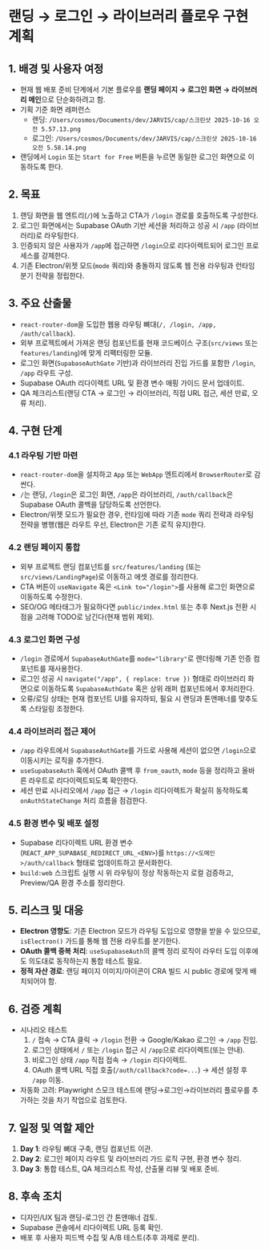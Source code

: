 # 랜딩 → 로그인 → 라이브러리 플로우 구현 계획

## 1. 배경 및 사용자 여정
- 현재 웹 배포 준비 단계에서 기본 플로우를 **랜딩 페이지 → 로그인 화면 → 라이브러리 메인**으로 단순화하려고 함.
- 기획 기준 화면 레퍼런스  
  - 랜딩: `/Users/cosmos/Documents/dev/JARVIS/cap/스크린샷 2025-10-16 오전 5.57.13.png`  
  - 로그인: `/Users/cosmos/Documents/dev/JARVIS/cap/스크린샷 2025-10-16 오전 5.58.14.png`
- 랜딩에서 `Login` 또는 `Start for Free` 버튼을 누르면 동일한 로그인 화면으로 이동하도록 한다.

## 2. 목표
1. 랜딩 화면을 웹 엔트리(`/`)에 노출하고 CTA가 `/login` 경로를 호출하도록 구성한다.
2. 로그인 화면에서는 Supabase OAuth 기반 세션을 처리하고 성공 시 `/app` (라이브러리)로 라우팅한다.
3. 인증되지 않은 사용자가 `/app`에 접근하면 `/login`으로 리다이렉트되어 로그인 프로세스를 강제한다.
4. 기존 Electron/위젯 모드(`mode` 쿼리)와 충돌하지 않도록 웹 전용 라우팅과 런타임 분기 전략을 정립한다.

## 3. 주요 산출물
- `react-router-dom`을 도입한 웹용 라우팅 뼈대(`/, /login, /app, /auth/callback`).
- 외부 프로젝트에서 가져온 랜딩 컴포넌트를 현재 코드베이스 구조(`src/views` 또는 `features/landing`)에 맞게 리팩터링한 모듈.
- 로그인 화면(`SupabaseAuthGate` 기반)과 라이브러리 진입 가드를 포함한 `/login`, `/app` 라우트 구성.
- Supabase OAuth 리다이렉트 URL 및 환경 변수 매핑 가이드 문서 업데이트.
- QA 체크리스트(랜딩 CTA → 로그인 → 라이브러리, 직접 URL 접근, 세션 만료, 오류 처리).

## 4. 구현 단계
### 4.1 라우팅 기반 마련
- `react-router-dom`을 설치하고 `App` 또는 `WebApp` 엔트리에서 `BrowserRouter`로 감싼다.
- `/`는 랜딩, `/login`은 로그인 화면, `/app`은 라이브러리, `/auth/callback`은 Supabase OAuth 콜백을 담당하도록 선언한다.
- Electron/위젯 모드가 필요한 경우, 런타임에 따라 기존 `mode` 쿼리 전략과 라우팅 전략을 병행(웹은 라우트 우선, Electron은 기존 로직 유지)한다.

### 4.2 랜딩 페이지 통합
- 외부 프로젝트 랜딩 컴포넌트를 `src/features/landing` (또는 `src/views/LandingPage`)로 이동하고 에셋 경로를 정리한다.
- CTA 버튼이 `useNavigate` 혹은 `<Link to="/login">`를 사용해 로그인 화면으로 이동하도록 수정한다.
- SEO/OG 메타태그가 필요하다면 `public/index.html` 또는 추후 Next.js 전환 시점을 고려해 TODO로 남긴다(현재 범위 제외).

### 4.3 로그인 화면 구성
- `/login` 경로에서 `SupabaseAuthGate`를 `mode="library"`로 렌더링해 기존 인증 컴포넌트를 재사용한다.
- 로그인 성공 시 `navigate("/app", { replace: true })` 형태로 라이브러리 화면으로 이동하도록 `SupabaseAuthGate` 혹은 상위 래퍼 컴포넌트에서 후처리한다.
- 오류/로딩 상태는 현재 컴포넌트 UI를 유지하되, 필요 시 랜딩과 톤앤매너를 맞추도록 스타일링 조정한다.

### 4.4 라이브러리 접근 제어
- `/app` 라우트에서 `SupabaseAuthGate`를 가드로 사용해 세션이 없으면 `/login`으로 이동시키는 로직을 추가한다.
- `useSupabaseAuth` 훅에서 OAuth 콜백 후 `from_oauth`, `mode` 등을 정리하고 올바른 라우트로 리다이렉트되도록 확인한다.
- 세션 만료 시나리오에서 `/app` 접근 → `/login` 리다이렉트가 확실히 동작하도록 `onAuthStateChange` 처리 흐름을 점검한다.

### 4.5 환경 변수 및 배포 설정
- Supabase 리다이렉트 URL 환경 변수(`REACT_APP_SUPABASE_REDIRECT_URL_<ENV>`)를 `https://<도메인>/auth/callback` 형태로 업데이트하고 문서화한다.
- `build:web` 스크립트 실행 시 위 라우팅이 정상 작동하는지 로컬 검증하고, Preview/QA 환경 주소를 정리한다.

## 5. 리스크 및 대응
- **Electron 영향도**: 기존 Electron 모드가 라우팅 도입으로 영향을 받을 수 있으므로, `isElectron()` 가드를 통해 웹 전용 라우트를 분기한다.
- **OAuth 콜백 중복 처리**: `useSupabaseAuth`의 콜백 정리 로직이 라우터 도입 이후에도 의도대로 동작하는지 통합 테스트 필요.
- **정적 자산 경로**: 랜딩 페이지 이미지/아이콘이 CRA 빌드 시 public 경로에 맞게 배치되어야 함.

## 6. 검증 계획
- 시나리오 테스트
  1. `/` 접속 → CTA 클릭 → `/login` 전환 → Google/Kakao 로그인 → `/app` 진입.
  2. 로그인 상태에서 `/` 또는 `/login` 접근 시 `/app`으로 리다이렉트(또는 안내).
  3. 비로그인 상태 `/app` 직접 접속 → `/login` 리다이렉트.
  4. OAuth 콜백 URL 직접 호출(`/auth/callback?code=...`) → 세션 설정 후 `/app` 이동.
- 자동화 고려: Playwright 스모크 테스트에 랜딩→로그인→라이브러리 플로우를 추가하는 것을 차기 작업으로 검토한다.

## 7. 일정 및 역할 제안
1. **Day 1**: 라우팅 뼈대 구축, 랜딩 컴포넌트 이관.
2. **Day 2**: 로그인 페이지 라우트 및 라이브러리 가드 로직 구현, 환경 변수 정리.
3. **Day 3**: 통합 테스트, QA 체크리스트 작성, 산출물 리뷰 및 배포 준비.

## 8. 후속 조치
- 디자인/UX 팀과 랜딩-로그인 간 톤앤매너 검토.
- Supabase 콘솔에서 리다이렉트 URL 등록 확인.
- 배포 후 사용자 피드백 수집 및 A/B 테스트(추후 과제로 분리).
